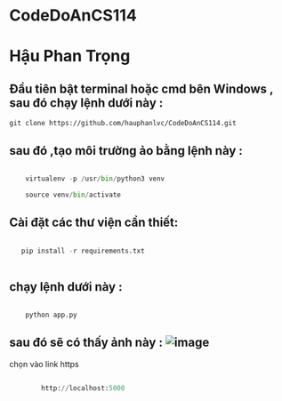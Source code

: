 # CodeDoAnCS114
# Hậu Phan Trọng 
## Đầu tiên bật terminal hoặc cmd bên Windows , sau đó chạy lệnh dưới này :
```
git clone https://github.com/hauphanlvc/CodeDoAnCS114.git
```
## sau đó ,tạo môi trường ảo bằng lệnh này :

```python

    virtualenv -p /usr/bin/python3 venv    

    source venv/bin/activate

```

## Cài đặt các thư viện cần thiết:

```python

   pip install -r requirements.txt 
    
```


## chạy lệnh dưới này :

```python

    python app.py

```


## sau đó sẽ có thấy ảnh này : ![image](https://user-images.githubusercontent.com/34708839/129343942-26e29a46-830b-4732-bc8d-5a74dfa19e9e.png)
chọn vào link https

```python

        http://localhost:5000

```



```
